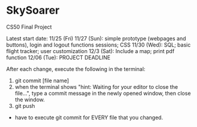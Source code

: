 # SkySoarer
CS50 Final Project

Latest start date: 11/25 (Fri)
11/27 (Sun): simple prototype (webpages and buttons), login and logout functions sessions; CSS
11/30 (Wed): SQL; basic flight tracker; user customization
12/3 (Sat): Include a map; print pdf function
12/06 (Tue): PROJECT DEADLINE

After each change, execute the following in the terminal:
1. git commit [file name]
2. when the terminal shows "hint: Waiting for your editor to close the file...", type a commit message in the newly opened window, then close the window.
3. git push

* have to execute git commit for EVERY file that you changed.